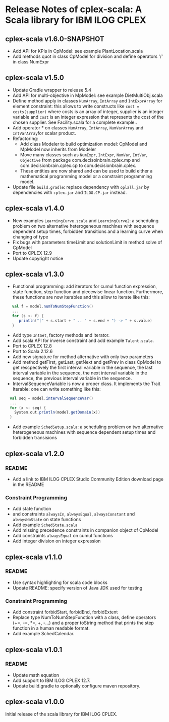# Release Notes of cplex-scala: A Scala library for IBM ILOG CPLEX

## cplex-scala v1.6.0-SNAPSHOT

  * Add API for KPIs in CpModel: see example PlantLocation.scala
  * Add methods quot in class CpModel for division and define operators '/' in class NumExpr 

## cplex-scala v1.5.0

  * Update Gradle wrapper to release 5.4
  * Add API for multi-objective in MpModel: see example DietMultiObj.scala
  * Define method apply in classes `NumArray`, `IntArray` and `IntExprArray` for element constraint: this allows to 
  write constructs like `cost = costs(supplier)` where costs is an array of integer, supplier is an integer variable 
  and `cost` is an integer expression that represents the cost of the chosen supplier. See Facility.scala for a complete example..
  * Add operator * on classes `NumArray`, `IntArray`, `NumVarArray` and `IntVarArray`for scalar product.
  * Refactoring:
    * Add class Modeler to build optimization model: CpModel and MpModel now inherits from Modeler
    * Move many classes such as `NumExpr`, `IntExpr`, `NumVar`, `IntVar`, `Objective` from package com.decisoinbrain.cplex.mp and com.decisionbrain.cplex.cp to com.decisionbrain.cplex. 
    * These entities are now shared and can be used to build either a mathematical programming model or a constraint 
    programming model.
  * Update file `build.gradle`: replace dependency with `oplall.jar` by dependencies with `cplex.jar` and 
  `ILOG.CP.jar` instead.

## cplex-scala v1.4.0

  *  New examples `LearningCurve.scala` and `LearningCurve2`: a scheduling problem on two alternative heterogeneous machines with sequence 
  dependent setup times, forbidden transitions and a learning curve when changing of type
  * Fix bugs with parameters timeLimit and solutionLimit in method solve of CpModel
  * Port to CPLEX 12.9
  * Update copyright notice

## cplex-scala v1.3.0

  * Functional programming: add iterators for cumul function expression, state function, step function and piecewise 
  linear function. Furthermore, these functions are now iterables and this allow to iterate like 
  this:
  ```scala
     val f = model.numToNumStepFunction()
     ...
     for (s <- f) {
        println("[" + s.start + " .. " + s.end + ") -> " + s.value)
     }
  ```
  * Add type `IntSet`, factory methods and iterator.
  * Add scala API for inverse constraint and add example `Talent.scala`.
  * Port to CPLEX 12.8
  * Port to Scala 2.12.6
  * Add new signature for method alternative with only two parameters
  * Add method getFirst, getLast, getNext and getPrev in class CpModel to get rescpectively the first interval variable
  in the sequence, the last interval variable in the sequence, the next interval variable in the sequence, the previous
  interval variable in the sequence.
  * IntervalSequenceVariable is now a proper class. It implements the Trait Iterable: one can write something like this:
  ```scala
    val seq = model.intervalSequenceVar()
    ...
    for (x <- seq) {
      System.out.println(model.getDomain(x))
    }
  ```
  * Add example `SchedSetup.scala`: a scheduling problem on two alternative heterogeneous machines with sequence dependent setup
  times and forbidden transisions
  
  
## cplex-scala v1.2.0

### README

 * Add a link to IBM ILOG CPLEX Studio Community Edition download page in the README

### Constraint Programming

 * Add state function
 * and constraints `alwaysIn`, `alwaysEqual`, `alwaysConstant` and `alwaysNoState` on state functions
 * Add example `SchedState.scala`
 * Add missing precedence constraints in companion object of CpModel
 * Add constraints `alwaysEqual` on cumul functions
 * Add integer division on integer expression

## cplex-scala v1.1.0

### README

  * Use syntax highlighting for scala code blocks
  * Update README: specify version of Java JDK used for testing

### Constraint Programming

  * Add constraint forbidStart, forbidEnd, forbidExtent
  * Replace type NumToNumStepFunction with a class, define operators (+=, -=, *=, +, -...) and a proper toString method that prints the step function in a human readable format.
  * Add example SchedCalendar.
  
## cplex-scala v1.0.1

### README

  * Update math equation
  * Add support to IBM ILOG CPLEX 12.7. 
  * Update build.gradle to optionally configure maven repository.
  
## cplex-scala v1.0.0

Initial release of the scala library for IBM ILOG CPLEX.